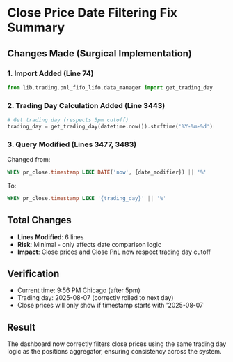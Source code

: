 # Close Price Date Filtering Fix Summary

## Changes Made (Surgical Implementation)

### 1. Import Added (Line 74)
```python
from lib.trading.pnl_fifo_lifo.data_manager import get_trading_day
```

### 2. Trading Day Calculation Added (Line 3443)
```python
# Get trading day (respects 5pm cutoff)
trading_day = get_trading_day(datetime.now()).strftime('%Y-%m-%d')
```

### 3. Query Modified (Lines 3477, 3483)
Changed from:
```sql
WHEN pr_close.timestamp LIKE DATE('now', {date_modifier}) || '%'
```

To:
```sql
WHEN pr_close.timestamp LIKE '{trading_day}' || '%'
```

## Total Changes
- **Lines Modified**: 6 lines
- **Risk**: Minimal - only affects date comparison logic
- **Impact**: Close prices and Close PnL now respect trading day cutoff

## Verification
- Current time: 9:56 PM Chicago (after 5pm)
- Trading day: 2025-08-07 (correctly rolled to next day)
- Close prices will only show if timestamp starts with '2025-08-07'

## Result
The dashboard now correctly filters close prices using the same trading day logic as the positions aggregator, ensuring consistency across the system.